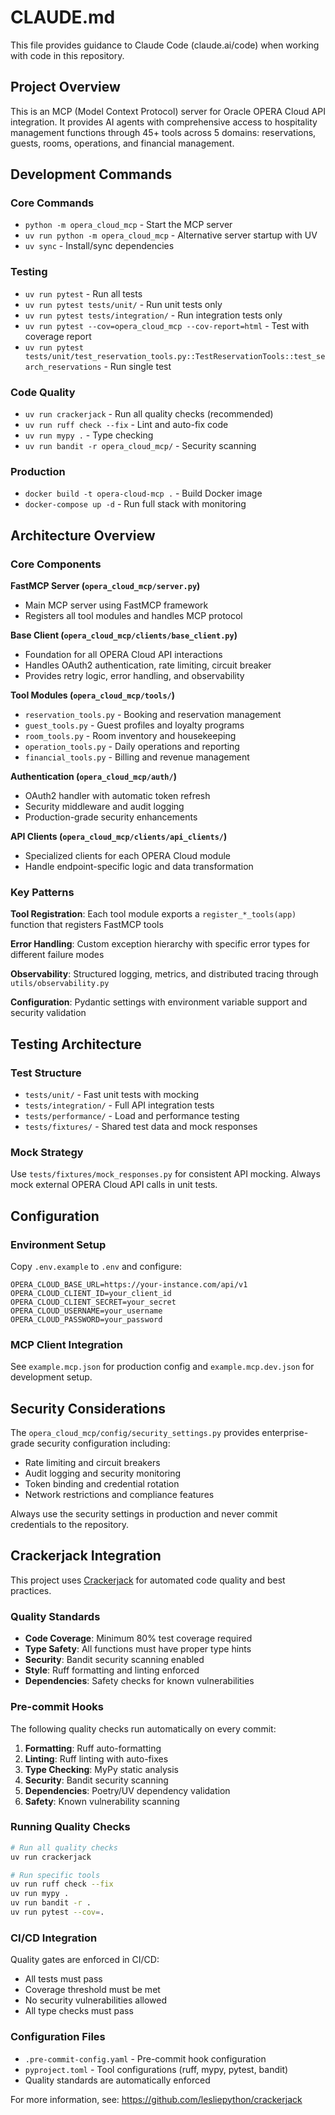 # CLAUDE.md

This file provides guidance to Claude Code (claude.ai/code) when working with code in this repository.

## Project Overview

This is an MCP (Model Context Protocol) server for Oracle OPERA Cloud API integration. It provides AI agents with comprehensive access to hospitality management functions through 45+ tools across 5 domains: reservations, guests, rooms, operations, and financial management.

## Development Commands

### Core Commands

- `python -m opera_cloud_mcp` - Start the MCP server
- `uv run python -m opera_cloud_mcp` - Alternative server startup with UV
- `uv sync` - Install/sync dependencies

### Testing

- `uv run pytest` - Run all tests
- `uv run pytest tests/unit/` - Run unit tests only
- `uv run pytest tests/integration/` - Run integration tests only
- `uv run pytest --cov=opera_cloud_mcp --cov-report=html` - Test with coverage report
- `uv run pytest tests/unit/test_reservation_tools.py::TestReservationTools::test_search_reservations` - Run single test

### Code Quality

- `uv run crackerjack` - Run all quality checks (recommended)
- `uv run ruff check --fix` - Lint and auto-fix code
- `uv run mypy .` - Type checking
- `uv run bandit -r opera_cloud_mcp/` - Security scanning

### Production

- `docker build -t opera-cloud-mcp .` - Build Docker image
- `docker-compose up -d` - Run full stack with monitoring

## Architecture Overview

### Core Components

**FastMCP Server (`opera_cloud_mcp/server.py`)**

- Main MCP server using FastMCP framework
- Registers all tool modules and handles MCP protocol

**Base Client (`opera_cloud_mcp/clients/base_client.py`)**

- Foundation for all OPERA Cloud API interactions
- Handles OAuth2 authentication, rate limiting, circuit breaker
- Provides retry logic, error handling, and observability

**Tool Modules (`opera_cloud_mcp/tools/`)**

- `reservation_tools.py` - Booking and reservation management
- `guest_tools.py` - Guest profiles and loyalty programs
- `room_tools.py` - Room inventory and housekeeping
- `operation_tools.py` - Daily operations and reporting
- `financial_tools.py` - Billing and revenue management

**Authentication (`opera_cloud_mcp/auth/`)**

- OAuth2 handler with automatic token refresh
- Security middleware and audit logging
- Production-grade security enhancements

**API Clients (`opera_cloud_mcp/clients/api_clients/`)**

- Specialized clients for each OPERA Cloud module
- Handle endpoint-specific logic and data transformation

### Key Patterns

**Tool Registration**: Each tool module exports a `register_*_tools(app)` function that registers FastMCP tools

**Error Handling**: Custom exception hierarchy with specific error types for different failure modes

**Observability**: Structured logging, metrics, and distributed tracing through `utils/observability.py`

**Configuration**: Pydantic settings with environment variable support and security validation

## Testing Architecture

### Test Structure

- `tests/unit/` - Fast unit tests with mocking
- `tests/integration/` - Full API integration tests
- `tests/performance/` - Load and performance testing
- `tests/fixtures/` - Shared test data and mock responses

### Mock Strategy

Use `tests/fixtures/mock_responses.py` for consistent API mocking. Always mock external OPERA Cloud API calls in unit tests.

## Configuration

### Environment Setup

Copy `.env.example` to `.env` and configure:

```env
OPERA_CLOUD_BASE_URL=https://your-instance.com/api/v1
OPERA_CLOUD_CLIENT_ID=your_client_id
OPERA_CLOUD_CLIENT_SECRET=your_secret
OPERA_CLOUD_USERNAME=your_username
OPERA_CLOUD_PASSWORD=your_password
```

### MCP Client Integration

See `example.mcp.json` for production config and `example.mcp.dev.json` for development setup.

## Security Considerations

The `opera_cloud_mcp/config/security_settings.py` provides enterprise-grade security configuration including:

- Rate limiting and circuit breakers
- Audit logging and security monitoring
- Token binding and credential rotation
- Network restrictions and compliance features

Always use the security settings in production and never commit credentials to the repository.

<!-- CRACKERJACK_START -->

## Crackerjack Integration

This project uses [Crackerjack](https://github.com/lesliepython/crackerjack) for automated code quality and best practices.

### Quality Standards

- **Code Coverage**: Minimum 80% test coverage required
- **Type Safety**: All functions must have proper type hints
- **Security**: Bandit security scanning enabled
- **Style**: Ruff formatting and linting enforced
- **Dependencies**: Safety checks for known vulnerabilities

### Pre-commit Hooks

The following quality checks run automatically on every commit:

1. **Formatting**: Ruff auto-formatting
1. **Linting**: Ruff linting with auto-fixes
1. **Type Checking**: MyPy static analysis
1. **Security**: Bandit security scanning
1. **Dependencies**: Poetry/UV dependency validation
1. **Safety**: Known vulnerability scanning

### Running Quality Checks

```bash
# Run all quality checks
uv run crackerjack

# Run specific tools
uv run ruff check --fix
uv run mypy .
uv run bandit -r .
uv run pytest --cov=.
```

### CI/CD Integration

Quality gates are enforced in CI/CD:

- All tests must pass
- Coverage threshold must be met
- No security vulnerabilities allowed
- All type checks must pass

### Configuration Files

- `.pre-commit-config.yaml` - Pre-commit hook configuration
- `pyproject.toml` - Tool configurations (ruff, mypy, pytest, bandit)
- Quality standards are automatically enforced

For more information, see: https://github.com/lesliepython/crackerjack

<!-- CRACKERJACK_END -->
